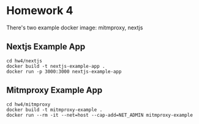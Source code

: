 # Homework 4
There's two example docker image: mitmproxy, nextjs

## Nextjs Example App
```
cd hw4/nextjs
docker build -t nextjs-example-app .
docker run -p 3000:3000 nextjs-example-app
```


## Mitmproxy Example App
```
cd hw4/mitmproxy
docker build -t mitmproxy-example .
docker run --rm -it --net=host --cap-add=NET_ADMIN mitmproxy-example
```